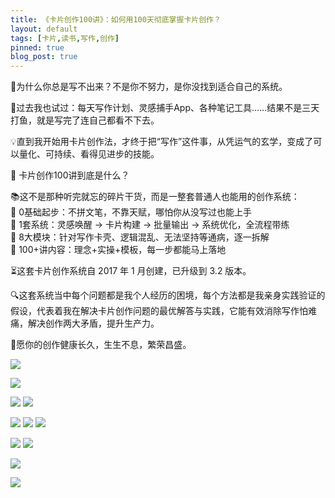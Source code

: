 ```yaml
---
title: 《卡片创作100讲》：如何用100天彻底掌握卡片创作？
layout: default
tags: [卡片,读书,写作,创作]
pinned: true
blog_post: true
---
```


📌为什么你总是写不出来？不是你不努力，是你没找到适合自己的系统。  

🔄过去我也试过：每天写作计划、灵感捕手App、各种笔记工具……结果不是三天打鱼，就是写完了连自己都看不下去。  

💡直到我开始用卡片创作法，才终于把“写作”这件事，从凭运气的玄学，变成了可以量化、可持续、看得见进步的技能。  

🎯 卡片创作100讲到底是什么？  

📚这不是那种听完就忘的碎片干货，而是一整套普通人也能用的创作系统：  
🔸 0基础起步：不拼文笔，不靠天赋，哪怕你从没写过也能上手  
🔸 1套系统：灵感唤醒 → 卡片构建 → 批量输出 → 系统优化，全流程带练  
🔸 8大模块：针对写作卡壳、逻辑混乱、无法坚持等通病，逐一拆解  
🔸 100+讲内容：理念+实操+模板，每一步都能马上落地  

⏳这套卡片创作系统自 2017 年 1 月创建，已升级到 3.2 版本。  
 
🔍这套系统当中每个问题都是我个人经历的困境，每个方法都是我亲身实践验证的假设，代表着我在解决卡片创作问题的最优解答与实践，它能有效消除写作怕难痛，解决创作两大矛盾，提升生产力。  

🌟愿你的创作健康长久，生生不息，繁荣昌盛。


![](https://s3.bmp.ovh/imgs/2025/05/22/314853a62a4c67a3.png)

![](https://s3.bmp.ovh/imgs/2025/05/22/13ccb2fca1130fa2.png)

![](https://s3.bmp.ovh/imgs/2025/05/22/d386098afdcf4465.png)
![](https://s3.bmp.ovh/imgs/2025/05/22/1f752aa8c3c1d817.png)

![](https://s3.bmp.ovh/imgs/2025/05/22/6271ab570238f3ff.png)
![](https://s3.bmp.ovh/imgs/2025/05/22/5f5a6f3fa8da3b6a.png)
![](https://s3.bmp.ovh/imgs/2025/05/22/5e0e6e6536025492.png)

![](https://s3.bmp.ovh/imgs/2025/05/22/2088d3ecc312510e.png)
![](https://s3.bmp.ovh/imgs/2025/05/22/1184e044932a0182.png)

![](https://s3.bmp.ovh/imgs/2025/05/22/6bf15d89e1d9b045.png)

![](https://s3.bmp.ovh/imgs/2025/05/22/48172b4e717bc90d.png)